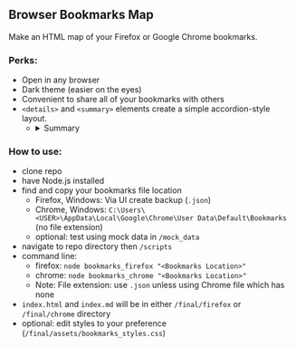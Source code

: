 ## Browser Bookmarks Map
Make an HTML map of your Firefox or Google Chrome bookmarks.


### Perks:
- Open in any browser
- Dark theme (easier on the eyes)
- Convenient to share all of your bookmarks with others
- `<details>` and `<summary>` elements create a simple accordion-style layout.
	- <details><summary>Summary</summary>Hidden content</details>


### How to use:
- clone repo
- have Node.js installed
- find and copy your bookmarks file location
	- Firefox, Windows: Via UI create backup (`.json`)
	- Chrome, Windows: `C:\Users\<USER>\AppData\Local\Google\Chrome\User Data\Default\Bookmarks` (no file extension)
	- optional: test using mock data in `/mock_data`
- navigate to repo directory then `/scripts`
- command line: 
	- firefox: `node bookmarks_firefox "<Bookmarks Location>"`
	- chrome: `node bookmarks_chrome "<Bookmarks Location>"`
	- Note: File extension: use `.json` unless using Chrome file which has none
- `index.html` and `index.md` will be in either `/final/firefox` or `/final/chrome` directory
- optional: edit styles to your preference (`/final/assets/bookmarks_styles.css`)
